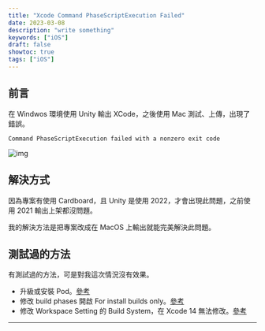 ```yaml
---
title: "Xcode Command PhaseScriptExecution Failed"
date: 2023-03-08
description: "write something"
keywords: ["iOS"]
draft: false
showtoc: true
tags: ["iOS"]
---
```


## 前言

在 Windwos 環境使用 Unity 輸出 XCode，之後使用 Mac 測試、上傳，出現了錯誤。

```text
Command PhaseScriptExecution failed with a nonzero exit code
```

![img]

## 解決方式

因為專案有使用 Cardboard，且 Unity 是使用 2022，才會出現此問題，之前使用 2021 輸出上架都沒問題。

我的解決方法是把專案改成在 MacOS 上輸出就能完美解決此問題。

## 測試過的方法

有測試過的方法，可是對我這次情況沒有效果。

- 升級或安裝 Pod。[參考][url_1]
- 修改 build phases 開啟 For install builds only。[參考][url_2]
- 修改 Workspace Setting 的 Build System，在 Xcode 14 無法修改。[參考][url_3]

---

[img]: https://i.imgur.com/AvL0uqn.png
[url_1]: https://forum.unity.com/threads/error-on-build.561706/#post-5585278
[url_2]: https://stackoverflow.com/questions/73760753/xcode-14-0-command-phasescriptexecution-failed-with-a-nonzero-exit-code
[url_3]: https://blog.csdn.net/qq_40697071/article/details/99055070

